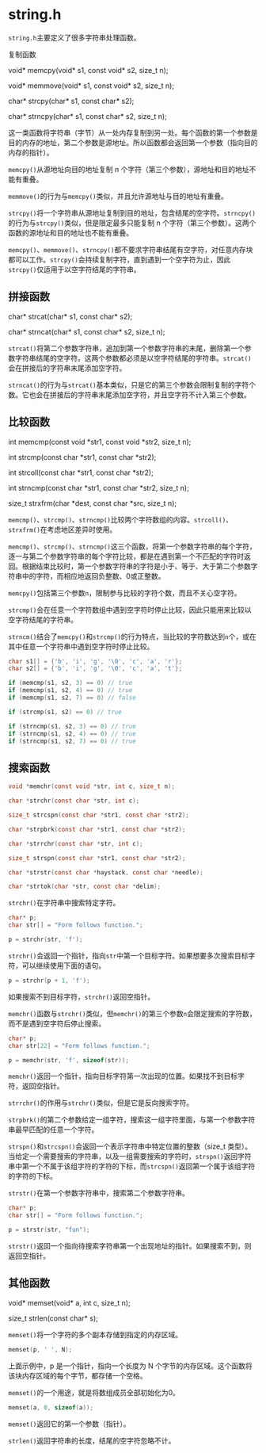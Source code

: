 # string.h

`string.h`主要定义了很多字符串处理函数。

复制函数

void* memcpy(void* s1, const void* s2, size_t n);

void* memmove(void* s1, const void* s2, size_t n);

char* strcpy(char* s1, const char* s2);

char* strncpy(char* s1, const char* s2, size_t n);

这一类函数将字符串（字节）从一处内存复制到另一处。每个函数的第一个参数是目的内存的地址，第二个参数是源地址。所以函数都会返回第一个参数（指向目的内存的指针）。

`memcpy()`从源地址向目的地址复制 n 个字符（第三个参数），源地址和目的地址不能有重叠。

`memmove()`的行为与`memcpy()`类似，并且允许源地址与目的地址有重叠。

`strcpy()`将一个字符串从源地址复制到目的地址，包含结尾的空字符。`strncpy()`的行为与`strcpy()`类似，但是限定最多只能复制 n 个字符（第三个参数）。这两个函数的源地址和目的地址也不能有重叠。

`memcpy()`、`memmove()`、`strncpy()`都不要求字符串结尾有空字符，对任意内存块都可以工作。`strcpy()`会持续复制字符，直到遇到一个空字符为止，因此`strcpy()`仅适用于以空字符结尾的字符串。

## 拼接函数

char* strcat(char* s1, const char* s2);

char* strncat(char* s1, const char* s2, size_t n);

`strcat()`将第二个参数字符串，追加到第一个参数字符串的末尾，删除第一个参数字符串结尾的空字符。这两个参数都必须是以空字符结尾的字符串。`strcat()`会在拼接后的字符串末尾添加空字符。

`strncat()`的行为与`strcat()`基本类似，只是它的第三个参数会限制复制的字符个数。它也会在拼接后的字符串末尾添加空字符，并且空字符不计入第三个参数。

## 比较函数

int memcmp(const void *str1, const void *str2, size_t n);

int strcmp(const char *str1, const char *str2);

int strcoll(const char *str1, const char *str2);

int strncmp(const char *str1, const char *str2, size_t n);

size_t strxfrm(char *dest, const char *src, size_t n);

`memcmp()`、`strcmp()`、`strncmp()`比较两个字符数组的内容。`strcoll()`、`strxfrm()`在考虑地区差异时使用。

`memcmp()`、`strcmp()`、`strncmp()`这三个函数，将第一个参数字符串的每个字符，逐一与第二个参数字符串的每个字符比较，都是在遇到第一个不匹配的字符时返回。根据结束比较时，第一个参数字符串的字符是小于、等于、大于第二个参数字符串中的字符，而相应地返回负整数、0或正整数。

`memcpy()`包括第三个参数`n`，限制参与比较的字符个数，而且不关心空字符。

`strcmp()`会在任意一个字符数组中遇到空字符时停止比较，因此只能用来比较以空字符结尾的字符串。

`strncm()`结合了`memcpy()`和`strcmp()`的行为特点，当比较的字符数达到`n`个，或在其中任意一个字符串中遇到空字符时停止比较。

```c
char s1[] = {'b', 'i', 'g', '\0', 'c', 'a', 'r'};
char s2[] = {'b', 'i', 'g', '\0', 'c', 'a', 't'};

if (memcmp(s1, s2, 3) == 0) // true
if (memcmp(s1, s2, 4) == 0) // true
if (memcmp(s1, s2, 7) == 0) // false

if (strcmp(s1, s2) == 0) // true

if (strncmp(s1, s2, 3) == 0) // true
if (strncmp(s1, s2, 4) == 0) // true
if (strncmp(s1, s2, 7) == 0) // true
```

## 搜索函数

```c
void *memchr(const void *str, int c, size_t n);

char *strchr(const char *str, int c);

size_t strcspn(const char *str1, const char *str2);

char *strpbrk(const char *str1, const char *str2);

char *strrchr(const char *str, int c);

size_t strspn(const char *str1, const char *str2);

char *strstr(const char *haystack, const char *needle);

char *strtok(char *str, const char *delim);
```

`strchr()`在字符串中搜索特定字符。

```c
char* p;
char str[] = "Form follows function.";

p = strchr(str, 'f');
```

`strchr()`会返回一个指针，指向`str`中第一个目标字符。如果想要多次搜索目标字符，可以继续使用下面的语句。

```c
p = strchr(p + 1, 'f');
```

如果搜索不到目标字符，`strchr()`返回空指针。

`memchr()`函数与`strchr()`类似，但`memchr()`的第三个参数`n`会限定搜索的字符数，而不是遇到空字符后停止搜索。

```c
char* p;
char str[22] = "Form follows function.";

p = memchr(str, 'f', sizeof(str));
```

`memchr()`返回一个指针，指向目标字符第一次出现的位置。如果找不到目标字符，返回空指针。

`strrchr()`的作用与`strchr()`类似，但是它是反向搜索字符。

`strpbrk()`的第二个参数给定一组字符，搜索这一组字符里面，与第一个参数字符串最早匹配的任意一个字符。

`strspn()`和`strcspn()`会返回一个表示字符串中特定位置的整数（size_t 类型）。当给定一个需要搜索的字符串，以及一组需要搜索的字符时，`strspn()`返回字符串中第一个不属于该组字符的字符的下标，而`strcspn()`返回第一个属于该组字符的字符的下标。

`strstr()`在第一个参数字符串中，搜索第二个参数字符串。

```c
char* p;
char str[] = "Form follows function.";

p = strstr(str, "fun");
```

`strstr()`返回一个指向待搜索字符串第一个出现地址的指针。如果搜索不到，则返回空指针。

## 其他函数

void* memset(void* a, int c, size_t n);

size_t strlen(const char* s);

`memset()`将一个字符的多个副本存储到指定的内存区域。

```c
memset(p, ' ', N);
```

上面示例中，p 是一个指针，指向一个长度为 N 个字节的内存区域。这个函数将该块内存区域的每个字节，都存储一个空格。

`memset()`的一个用途，就是将数组成员全部初始化为0。

```c
memset(a, 0, sizeof(a));
```

`memset()`返回它的第一个参数（指针）。

`strlen()`返回字符串的长度，结尾的空字符忽略不计。

